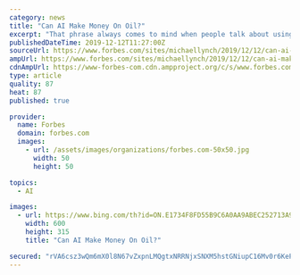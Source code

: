 ```yaml
---
category: news
title: "Can AI Make Money On Oil?"
excerpt: "That phrase always comes to mind when people talk about using AI for investment purposes, since a primary aspect of artificial intelligence is that it learns from experience. The question is, when does experience fall down? Certainly, the most famous case was described in the book, When Genius Failed, about how hedge fund Long-Term Capital ..."
publishedDateTime: 2019-12-12T11:27:00Z
sourceUrl: https://www.forbes.com/sites/michaellynch/2019/12/12/can-ai-make-money-on-oil/
ampUrl: https://www.forbes.com/sites/michaellynch/2019/12/12/can-ai-make-money-on-oil/amp/
cdnAmpUrl: https://www-forbes-com.cdn.ampproject.org/c/s/www.forbes.com/sites/michaellynch/2019/12/12/can-ai-make-money-on-oil/amp/
type: article
quality: 87
heat: 87
published: true

provider:
  name: Forbes
  domain: forbes.com
  images:
    - url: /assets/images/organizations/forbes.com-50x50.jpg
      width: 50
      height: 50

topics:
  - AI

images:
  - url: https://www.bing.com/th?id=ON.E1734F8FD55B9C6A0AA9ABEC252713A9
    width: 600
    height: 315
    title: "Can AI Make Money On Oil?"

secured: "rVA6csz3wQm6mX0l8N67vZxpnLMQgtxNRRNjxSNXM5hstGNiupC16Mv0r6KePQQUS/48xUhR822xqX+zDtVfN0Na8XGt5d306VXVvliB7YwotaB8j6zCZ8AQ75Z7fhHYqUaxzQE404ZBXuPu/hcWmFxZv5XBPV6H2LZv6Nr4u0Atb9uuo0oHKRqcd7xhm9PtzcNjxKtaoBe+BKB0ktKNdNGGuIfDnjXoNzWRzwqKLIuxTI+90oOdEldDrR5QS8oEnfppGWmuz+zfmSTdaDHLtw==;kBEG3nto0tFGT9aaZEYWtg=="
---
```


